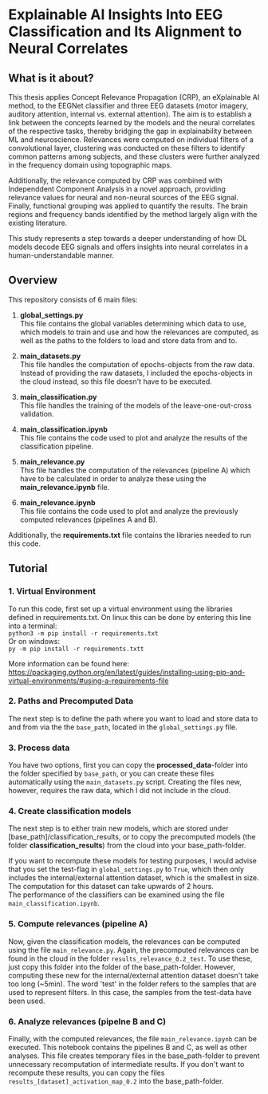 # Explainable AI Insights Into EEG Classification and Its Alignment to Neural Correlates

## What is it about?

This thesis applies Concept Relevance Propagation (CRP), an eXplainable AI method, to the EEGNet classifier and three EEG datasets (motor imagery, auditory attention, internal vs. external attention). The aim is to establish a link between the concepts learned by the models and the neural correlates of the respective tasks, thereby bridging the gap in explainability between ML and neuroscience. Relevances were computed on individual filters of a convolutional layer, clustering was conducted on these filters to identify common patterns among subjects, and these clusters were further analyzed in the frequency domain using topographic maps. 

Additionally, the relevance computed by CRP was combined with Independdent Component Analysis in a novel approach, providing relevance values for neural and non-neural sources of the EEG signal. Finally, functional grouping was applied to quantify the results. The brain regions and frequency bands identified by the method largely align with the existing literature.

This study represents a step towards a deeper understanding of how DL models decode EEG signals and offers insights into neural correlates in a human-understandable manner.

## Overview

This repository consists of 6 main files:

1. **global_settings.py** <br>
  This file contains the global variables determining which data to use, which models to train and use and how the relevances are computed, as well as the paths to the folders to load and store data from and to. 

2. **main_datasets.py** <br>
  This file handles the computation of epochs-objects from the raw data. Instead of providing the raw datasets, I included the epochs-objects in the cloud instead, so this file doesn't have to be executed. 

3. **main_classification.py** <br>
  This file handles the training of the models of the leave-one-out-cross validation.

4. **main_classification.ipynb** <br>
  This file contains the code used to plot and analyze the results of the classification pipeline.

5. **main_relevance.py** <br>
  This file handles the computation of the relevances (pipeline A) which have to be calculated in order to analyze these using the **main_relevance.ipynb** file. 

6. **main_relevance.ipynb** <br>
  This file contains the code used to plot and analyze the previously computed relevances (pipelines A and B). 

Additionally, the **requirements.txt** file contains the libraries needed to run this code. 


## Tutorial


### 1. Virtual Environment

To run this code, first set up a virtual environment using the libraries defined in requirements.txt. On linux this can be done by entering this line into a terminal: <br>
```python3 -m pip install -r requirements.txt``` <br>
Or on windows:  <br>
```py -m pip install -r requirements.txtt```

More information can be found here: https://packaging.python.org/en/latest/guides/installing-using-pip-and-virtual-environments/#using-a-requirements-file

### 2. Paths and Precomputed Data

The next step is to define the path where you want to load and store data to and from via the the ```base_path```, located in the ```global_settings.py``` file. 

### 3. Process data

You have two options, first you can copy the **processed_data**-folder into the folder specified by ```base_path```, or you can create these files automatically using the ```main_datasets.py``` script. Creating the files new, however, requires the raw data, which I did not include in the cloud. 

### 4. Create classification models

The next step is to either train new models, which are stored under [base_path]/classification_results, or to copy the precomputed models (the folder **classification_results**) from the cloud into your base_path-folder.

If you want to recompute these models for testing purposes, I would advise that you set the test-flag in ```global_settings.py``` to ```True```, which then only includes the internal/external attention dataset, which is the smallest in size.
The computation for this dataset can take upwards of 2 hours.  
The performance of the classifiers can be examined using the file ```main_classification.ipynb```. 

### 5. Compute relevances (pipeline A)

Now, given the classification models, the relevances can be computed using the file ```main_relevance.py```. Again, the precomputed relevances can be found in the cloud in the folder ```results_relevance_0.2_test```. To use these, just copy this folder into the folder of the base_path-folder. However, computing these new for the internal/external attention dataset doesn't take too long (~5min). The word 'test' in the folder refers to the samples that are used to represent filters. In this case, the samples from the test-data have been used. 

### 6. Analyze relevances (pipelne B and C)

Finally, with the computed relevances, the file ```main_relevance.ipynb``` can be executed. This notebook contains the pipelines B and C, as well as other analyses. 
This file creates temporary files in the base_path-folder to prevent unnecessary recomputation of intermediate results. If you don't want to recompute these results, you can copy the files ```results_[dataset]_activation_map_0.2``` into the base_path-folder. 



















